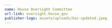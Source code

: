 ```yaml
---
name: House Oversight Committee
url-link: oversight.house.gov
publisher-logo: assets/uploads/hoc-updated.jpeg
---
```

